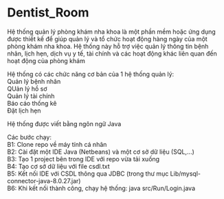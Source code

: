 # Dentist_Room

Hệ thống quản lý phòng khám nha khoa là một phần mềm hoặc ứng dụng được thiết kế để giúp quản lý và tổ chức hoạt động hàng ngày của một phòng khám nha khoa. Hệ thống này hỗ trợ việc quản lý thông tin bệnh nhân, lịch hẹn, dịch vụ y tế, tài chính và các hoạt động khác liên quan đến hoạt động của phòng khám 
  
Hệ thống có các chức năng cơ bản của 1 hệ thống quản lý:  
  Quản lý bệnh nhân  
  QUản lý hồ sơ  
  Quản lý tài chính  
  Báo cáo thống kê  
  Đặt lịch hẹn  
  
Hệ thống được viết bằng ngôn ngữ Java  
  
Các bước chạy:  
  B1: Clone repo về máy tính cá nhân    
  B2: Cài đặt một IDE Java (Netbeans) và một cơ sở dữ liệu (SQL,...)    
  B3: Tạo 1 project bên trong IDE với repo vừa tải xuống     
  B4: Tạo cơ sở dữ liệu với file csdl.txt    
  B5: Kết nối IDE với CSDL thông qua JDBC (trong thư mục Lib/mysql-connector-java-8.0.27.jar)    
  B6: Khi kết nối thành công, chạy hệ thống: java src/Run/Login.java
